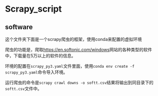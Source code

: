 # Scrapy_script

## software
这个文件夹下面是一个scrapy爬虫的框架，使用conda来配置的虚拟环境

爬虫的功能是，爬取<https://en.softonic.com/windows>网站的各种类型的软件中，下载量在5万以上的软件的信息。

环境的配置在`scrapy_py3.yaml`文件里面，使用`conda env create -f scrapy_py3.yaml`命令导入环境。

运行爬虫的命令是`scrapy crawl downs -o softt.csv`结果将输出到同目录下的`softt.csv`文件中。


